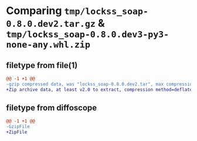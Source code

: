 # Comparing `tmp/lockss_soap-0.8.0.dev2.tar.gz` & `tmp/lockss_soap-0.8.0.dev3-py3-none-any.whl.zip`

## filetype from file(1)

```diff
@@ -1 +1 @@
-gzip compressed data, was "lockss_soap-0.8.0.dev2.tar", max compression
+Zip archive data, at least v2.0 to extract, compression method=deflate
```

## filetype from diffoscope

```diff
@@ -1 +1 @@
-GzipFile
+ZipFile
```

